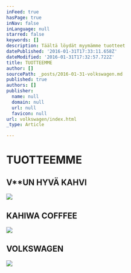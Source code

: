 ```yaml
---
inFeed: true
hasPage: true
inNav: false
inLanguage: null
starred: false
keywords: []
description: Täältä löydät myymämme tuotteet
datePublished: '2016-01-31T17:33:11.658Z'
dateModified: '2016-01-31T17:32:57.722Z'
title: TUOTTEEMME
author: []
sourcePath: _posts/2016-01-31-volkswagen.md
published: true
authors: []
publisher:
  name: null
  domain: null
  url: null
  favicon: null
url: volkswagen/index.html
_type: Article

---
```

# TUOTTEEMME

## V\*\*UN HYVÄ KAHVI
![](https://the-grid-user-content.s3-us-west-2.amazonaws.com/3c15265f-5738-4b95-8978-bd0c8baaf162.JPG)

## KAHIWA COFFFEE
![](https://the-grid-user-content.s3-us-west-2.amazonaws.com/a0ed52e2-3016-4ae2-9150-562671144442.JPG)

## VOLKSWAGEN
![](https://the-grid-user-content.s3-us-west-2.amazonaws.com/256c34f6-f792-436d-8347-983488ebc8d3.JPG)